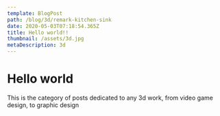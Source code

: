 ```yaml
---
template: BlogPost
path: /blog/3d/remark-kitchen-sink
date: 2020-05-03T07:18:54.365Z
title: Hello world!!
thumbnail: /assets/3d.jpg
metaDescription: 3d
---
```

# Hello world

This is the category of posts dedicated to any 3d work, from video game design, to graphic design

